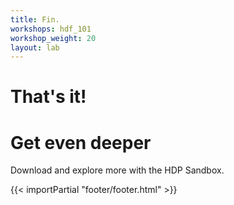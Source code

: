 ```yaml
---
title: Fin.
workshops: hdf_101
workshop_weight: 20
layout: lab
---
```


# That's it!

# Get even deeper
Download and explore more with the HDP Sandbox.

{{< importPartial "footer/footer.html" >}}
